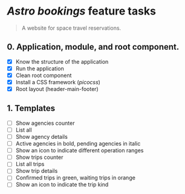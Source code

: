 # _Astro bookings_ feature tasks

> A website for space travel reservations.

## 0. Application, module, and root component.

- [x] Know the structure of the application
- [x] Run the application
- [x] Clean root component
- [x] Install a CSS framework (_picocss_)
- [x] Root layout (header-main-footer)

## 1. Templates

- [ ] Show agencies counter
- [ ] List all
- [ ] Show agency details
- [ ] Active agencies in bold, pending agencies in italic
- [ ] Show an icon to indicate different operation ranges
- [ ] Show trips counter
- [ ] List all trips
- [ ] Show trip details
- [ ] Confirmed trips in green, waiting trips in orange
- [ ] Show an icon to indicate the trip kind
